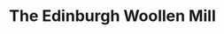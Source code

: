 ---
title: "The Edinburgh Woollen Mill"
url: /callander/the-edinburgh-woollen-mill/
shop: Kleidung
---